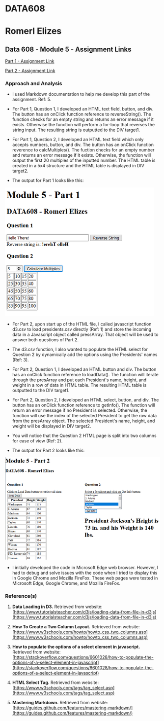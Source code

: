 # DATA608 
# Romerl Elizes 

## Data 608 - Module 5 - Assignment Links

[Part 1 - Assignment Link](Module5Part1.html)

[Part 2 - Assignment Link](Module5Part2.html)

### Approach and Analysis

* I used Markdown documentation to help me develop this part of the assignment. Ref: 5.

* For Part 1, Question 1, I developed an HTML text field, button, and div. The button has an onClick function reference to reverseString(). The function checks for an empty string and returns an error message if it exists. Otherwise the function will perform a for-loop that reverses the string input. The resulting string is outputted to the DIV target1. 

* For Part 1, Question 2, I developed an HTML text field which only accepts numbers, button, and div. The button has an onClick function reverence to calcMultiples(). The fuction checks for an empty number and returns an error message if it exists. Otherwise, the function will output the first 20 multiples of the inputted number. The HTML table is created in a 5x4 structure and the HTML table is displayed in DIV target2.

* The output for Part 1 looks like this:

![Part 1 HTML](img1.png)

* For Part 2, upon start up of the HTML file, I called javascript function d3.csv to load presidents.csv directly (Ref: 1) and store the incoming data in a Javascript object called pressArray. That object will be used to answer both questions of Part 2.

* The d3.csv function, I also wanted to populate the HTML select for Question 2 by dynamically add the options using the Presidents' names (Ref: 3).

* For Part 2, Question 1, I developed an HTML button and div. The button has an onClick function reference to loadData(). The function will iterate through the presArray and put each President's name, height, and weight in a row of data in HTML table. The resulting HTML table is outputted to the DIV target1.

* For Part 2, Question 2, I developed an HTML select, button, and div. The button has an onClick function reference to getInfo(). The function will return an error message if no President is selected. Otherwise, the function will use the index of the selected President to get the row data from the presArray object. The selected President's name, height, and weight will be displayed in DIV target2.

* You will notice that the Question 2 HTML page is split into two columns for ease of view (Ref: 2).

* The output for Part 2 looks like this:

![Part 2 HTML](img2.png)

* I initially developed the code in Microsoft Edge web browser. However, I had to debug and solve issues with the code when I tried to display this in Google Chrome and Mozilla FireFox. These web pages were tested in Microsoft Edge, Google Chrome, and Mozilla FireFox.

### Reference(s)

1. **Data Loading in D3.** Retrieved from website: [https://www.tutorialsteacher.com/d3js/loading-data-from-file-in-d3js](https://www.tutorialsteacher.com/d3js/loading-data-from-file-in-d3js)

2. **How To Create a Two Column Layout.** Retrieved from website: [https://www.w3schools.com/howto/howto_css_two_columns.asp](https://www.w3schools.com/howto/howto_css_two_columns.asp)

3. **How to populate the options of a select element in javascript.** Retrieved from website: [https://stackoverflow.com/questions/6601028/how-to-populate-the-options-of-a-select-element-in-javascript](https://stackoverflow.com/questions/6601028/how-to-populate-the-options-of-a-select-element-in-javascript)

4. **HTML Select Tag.** Retrieved from website: [https://www.w3schools.com/tags/tag_select.asp](https://www.w3schools.com/tags/tag_select.asp)

5. **Mastering Markdown.** Retrieved from website: [https://guides.github.com/features/mastering-markdown/](https://guides.github.com/features/mastering-markdown/)



